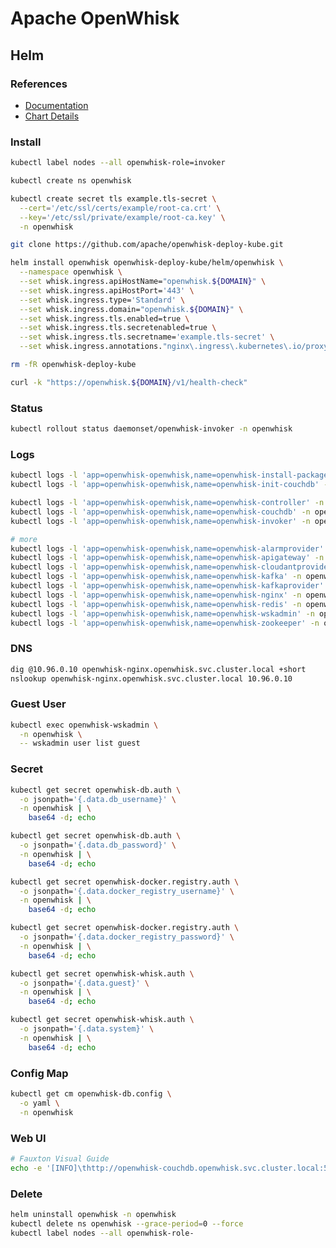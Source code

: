 # Apache OpenWhisk

<!--
https://www.jowanza.com/blog/2018/11/11/serverless-machine-learning-openwhisk-mleap

https://medium.com/openwhisk/uncovering-the-magic-how-serverless-platforms-really-work-3cb127b05f71
https://softwareengineeringdaily.com/2018/06/26/function-platforms-with-chad-arimura-and-matt-stephenson/
https://github.com/wkorando/go-serverless-with-java
https://thenewstack.io/ibm-composer-provides-way-orchestrate-multiple-serverless-functions/
https://www.youtube.com/watch?v=Wqy2AHvhDGs
https://medium.com/openwhisk/advanced-debugging-of-openwhisk-actions-518414636932
https://www.raymondcamden.com/2017/06/05/quick-openwhisk-debugging-example//
https://elinux.org/images/b/b2/How_to_Build_a_Distributed_Serverless_Polyglot_Micro_Services_IoT_Platform_Using_Docker_and_OpenWhisk.pdf
https://dzone.com/articles/running-openwhisk-actions-from-node-red
https://www.microsoft.com/developerblog/2017/06/01/deploying-bots-using-the-serverless-framework/
https://techbeacon.com/enterprise-it/essential-guide-2019-serverless-ecosystem
https://read.acloud.guru/aws-lambda-vs-google-cloud-functions-vs-azure-functions-who-has-the-serverless-advantage-f6c2535e72f4
https://www.fiware.org/wp-content/uploads/2017/01/The-next-trend-in-application-development.-serveless-apps.pdf
https://willowtreeapps.com/ideas/serverless-architectures-for-multimodal-experiences
https://researcher.watson.ibm.com/researcher/files/us-tardieu/debs19.pdf
https://laptrinhx.com/five-minute-intro-to-open-source-serverless-development-with-openwhisk-3429525756/
http://jamesthom.as/blog/2017/01/18/openwhisk-and-rust/
https://serverlesscode.com/post/interview-andreas-nauerz-bluemix-openwhisk/
https://laptrinhx.com/openwhisk-and-rust-lang-3533657474/
http://heidloff.net/article/serverless-functions-typescript-openwhisk
https://dzone.com/articles/debugging-apache-openwhisk-functions-with-vs-code
http://heidloff.net/article/debug-apache-openwhisk-functions-vscode
https://github.com/nheidloff/openwhisk-debug-nodejs
https://github.com/nheidloff/openwhisk-polyglot
https://github.com/daisy-ycguo/openwhisk-demo
https://github.com/nerdguru/devnet-create-faas-on-k8s
http://parallel.princeton.edu/papers/micro19-shahrad.pdf
https://blog.zhaw.ch/splab/2019/03/15/building-a-sample-mqtt-based-application-on-openwhisk/
https://dalelane.co.uk/blog/?p=3741
https://github.com/blumareks/serverless-101-openwhisk
https://www.youtube.com/watch?v=zvFJFNvrOa8
https://www.youtube.com/watch?v=N0T8jkfkuEg
https://www.youtube.com/watch?v=uPohj7qoigY
https://www.youtube.com/watch?v=JPQwUcHkOEc
https://www.youtube.com/watch?v=xgTWKK69N38
https://www.youtube.com/watch?v=TWDrhVn0yTo
https://www.youtube.com/watch?v=Kv7yPcRUC0c
https://www.raymondcamden.com/2018/01/05/another-example-of-vuejs-and-vuex-an-api-wrapper
https://vshn.ch/en/blog/a-very-quick-comparison-of-kubernetes-serverless-frameworks/
https://www.nuweba.com/blog/open-source-serverless-projects
https://github.com/asqasq/serverless/tree/master/openwhisk/apps/imageclassify
https://github.com/orangefoil/install-openwhisk
https://www.youtube.com/watch?v=yXfitGShnc0&feature=youtu.be
https://github.com/bu-528-sp19/Functions-as-a-Service
-->

## Helm

### References

- [Documentation](https://openwhisk.apache.org/documentation.html#documentation)
- [Chart Details](https://github.com/apache/openwhisk-deploy-kube/tree/master/helm/openwhisk#chart-details)

### Install

```sh
kubectl label nodes --all openwhisk-role=invoker
```

```sh
kubectl create ns openwhisk
```

```sh
kubectl create secret tls example.tls-secret \
  --cert='/etc/ssl/certs/example/root-ca.crt' \
  --key='/etc/ssl/private/example/root-ca.key' \
  -n openwhisk
```

```sh
git clone https://github.com/apache/openwhisk-deploy-kube.git
```

```sh
helm install openwhisk openwhisk-deploy-kube/helm/openwhisk \
  --namespace openwhisk \
  --set whisk.ingress.apiHostName="openwhisk.${DOMAIN}" \
  --set whisk.ingress.apiHostPort='443' \
  --set whisk.ingress.type='Standard' \
  --set whisk.ingress.domain="openwhisk.${DOMAIN}" \
  --set whisk.ingress.tls.enabled=true \
  --set whisk.ingress.tls.secretenabled=true \
  --set whisk.ingress.tls.secretname='example.tls-secret' \
  --set whisk.ingress.annotations."nginx\.ingress\.kubernetes\.io/proxy-body-size"=0
```

```sh
rm -fR openwhisk-deploy-kube
```

```sh
curl -k "https://openwhisk.${DOMAIN}/v1/health-check"
```

### Status

```sh
kubectl rollout status daemonset/openwhisk-invoker -n openwhisk
```

### Logs

```sh
kubectl logs -l 'app=openwhisk-openwhisk,name=openwhisk-install-packages' -n openwhisk -f
kubectl logs -l 'app=openwhisk-openwhisk,name=openwhisk-init-couchdb' -n openwhisk -f

kubectl logs -l 'app=openwhisk-openwhisk,name=openwhisk-controller' -n openwhisk -f
kubectl logs -l 'app=openwhisk-openwhisk,name=openwhisk-couchdb' -n openwhisk -f
kubectl logs -l 'app=openwhisk-openwhisk,name=openwhisk-invoker' -n openwhisk -f

# more
kubectl logs -l 'app=openwhisk-openwhisk,name=openwhisk-alarmprovider' -n openwhisk -f
kubectl logs -l 'app=openwhisk-openwhisk,name=openwhisk-apigateway' -n openwhisk -f
kubectl logs -l 'app=openwhisk-openwhisk,name=openwhisk-cloudantprovider' -n openwhisk -f
kubectl logs -l 'app=openwhisk-openwhisk,name=openwhisk-kafka' -n openwhisk -f
kubectl logs -l 'app=openwhisk-openwhisk,name=openwhisk-kafkaprovider' -n openwhisk -f
kubectl logs -l 'app=openwhisk-openwhisk,name=openwhisk-nginx' -n openwhisk -f
kubectl logs -l 'app=openwhisk-openwhisk,name=openwhisk-redis' -n openwhisk -f
kubectl logs -l 'app=openwhisk-openwhisk,name=openwhisk-wskadmin' -n openwhisk -f
kubectl logs -l 'app=openwhisk-openwhisk,name=openwhisk-zookeeper' -n openwhisk -f
```

### DNS

```sh
dig @10.96.0.10 openwhisk-nginx.openwhisk.svc.cluster.local +short
nslookup openwhisk-nginx.openwhisk.svc.cluster.local 10.96.0.10
```

### Guest User

```sh
kubectl exec openwhisk-wskadmin \
  -n openwhisk \
  -- wskadmin user list guest
```

### Secret

```sh
kubectl get secret openwhisk-db.auth \
  -o jsonpath='{.data.db_username}' \
  -n openwhisk | \
    base64 -d; echo

kubectl get secret openwhisk-db.auth \
  -o jsonpath='{.data.db_password}' \
  -n openwhisk | \
    base64 -d; echo
```

```sh
kubectl get secret openwhisk-docker.registry.auth \
  -o jsonpath='{.data.docker_registry_username}' \
  -n openwhisk | \
    base64 -d; echo

kubectl get secret openwhisk-docker.registry.auth \
  -o jsonpath='{.data.docker_registry_password}' \
  -n openwhisk | \
    base64 -d; echo
```

```sh
kubectl get secret openwhisk-whisk.auth \
  -o jsonpath='{.data.guest}' \
  -n openwhisk | \
    base64 -d; echo

kubectl get secret openwhisk-whisk.auth \
  -o jsonpath='{.data.system}' \
  -n openwhisk | \
    base64 -d; echo
```

### Config Map

```sh
kubectl get cm openwhisk-db.config \
  -o yaml \
  -n openwhisk
```

### Web UI

```sh
# Fauxton Visual Guide
echo -e '[INFO]\thttp://openwhisk-couchdb.openwhisk.svc.cluster.local:5984/_utils/'
```

### Delete

```sh
helm uninstall openwhisk -n openwhisk
kubectl delete ns openwhisk --grace-period=0 --force
kubectl label nodes --all openwhisk-role-
```
